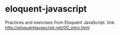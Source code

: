 # eloquent-javascript
Practices and exercises from Eloquent JavaScript.
link: http://eloquentjavascript.net/00_intro.html
